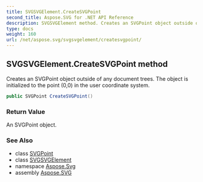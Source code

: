 ```yaml
---
title: SVGSVGElement.CreateSVGPoint
second_title: Aspose.SVG for .NET API Reference
description: SVGSVGElement method. Creates an SVGPoint object outside of any document trees. The object is initialized to the point 00 in the user coordinate system
type: docs
weight: 160
url: /net/aspose.svg/svgsvgelement/createsvgpoint/
---
```

## SVGSVGElement.CreateSVGPoint method

Creates an SVGPoint object outside of any document trees. The object is initialized to the point (0,0) in the user coordinate system.

```csharp
public SVGPoint CreateSVGPoint()
```

### Return Value

An SVGPoint object.

### See Also

* class [SVGPoint](../../../aspose.svg.datatypes/svgpoint/)
* class [SVGSVGElement](../)
* namespace [Aspose.Svg](../../../aspose.svg/)
* assembly [Aspose.SVG](../../../)
